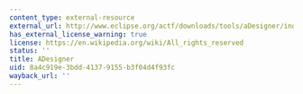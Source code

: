 ```yaml
---
content_type: external-resource
external_url: http://www.eclipse.org/actf/downloads/tools/aDesigner/index.php
has_external_license_warning: true
license: https://en.wikipedia.org/wiki/All_rights_reserved
status: ''
title: ADesigner
uid: 8a4c919e-3bdd-4137-9155-b3f04d4f93fc
wayback_url: ''
---
```

